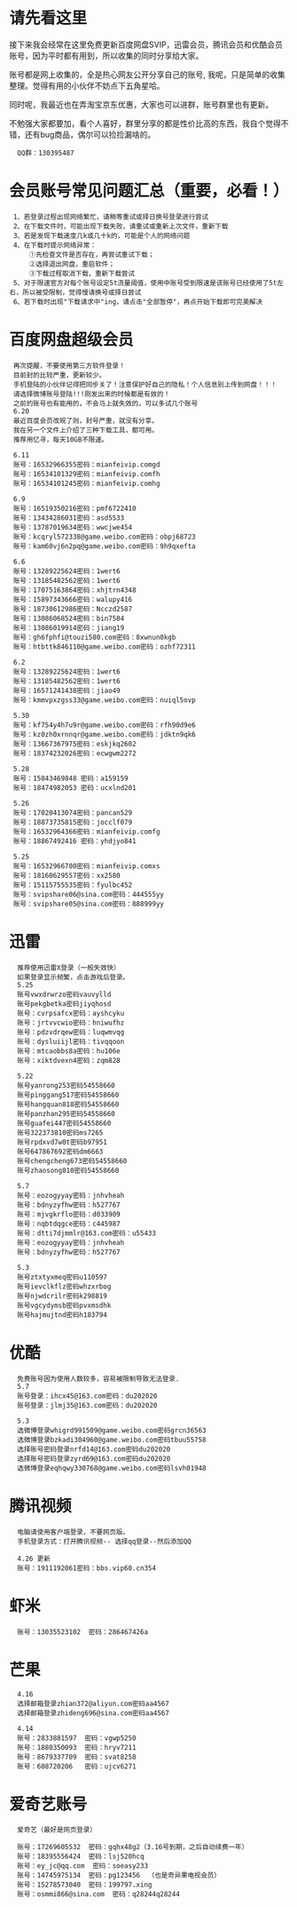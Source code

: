 # 请先看这里
接下来我会经常在这里免费更新百度网盘SVIP，迅雷会员，腾讯会员和优酷会员账号，因为平时都有用到，所以收集的同时分享给大家。

账号都是网上收集的，全是热心网友公开分享自己的账号, 我呢，只是简单的收集整理。觉得有用的小伙伴不妨点下五角星哈。

同时呢，我最近也在弄淘宝京东优惠，大家也可以进群，账号群里也有更新。

不勉强大家都要加，看个人喜好，群里分享的都是性价比高的东西，我自个觉得不错，还有bug商品，偶尔可以捡捡漏啥的。

      QQ群：130395487
      
# 会员账号常见问题汇总（重要，必看！）
     1、若登录过程出现网络繁忙，请稍等重试或择日换号登录进行尝试
     2、在下载文件时，可能出现下载失败，请重试或重新上次文件，重新下载
     3、若是发现下载速度几k或几十k的，可能是个人的网络问题
     4、在下载时提示网络异常：
         ①先检查文件是否存在，再尝试重试下载；
         ②选择退出网盘，重启软件；
         ③下载过程取消下载，重新下载尝试
     5、对于限速官方对每个账号设定5t流量阈值，使用中账号受到限速是该账号已经使用了5t左右，所以被受限制，觉得慢请换号或择日尝试
     6、若下载时出现"下载请求中"ing，请点击"全部暂停"，再点开始下载即可完美解决
     
# 百度网盘超级会员

     再次提醒，不要使用第三方软件登录！
     目前封的比较严重，更新较少。
     手机登陆的小伙伴记得把同步关了！注意保护好自己的隐私！个人信息别上传到网盘！！！
     请选择微博账号登陆!!!刚发出来的时候都是有效的！
     之前的账号也有能用的，不会马上就失效的，可以多试几个账号
     6.20
     最近百度会员改规了则，封号严重，就没有分享。
     我在另一个文件上介绍了三种下载工具，都可用。
     推荐用亿寻，每天10GB不限速。
     
     6.11
     账号：16532966355密码：mianfeivip.comgd
     账号：16534101329密码：mianfeivip.comfh
     账号：16534101245密码：mianfeivip.comhg
     
     6.9
     账号：16519350216密码：pmf6722410
     账号：13434286031密码：asd5533
     账号：13787019634密码：wwcjwe454
     账号：kcqryl572338@game.weibo.com密码：obpj68723
     账号：kam60vj6n2pq@game.weibo.com密码：9h9qxefta
     
     6.6
     账号：13289225624密码：1wert6
     账号：13185482562密码：1wert6
     账号：17075163864密码：xhjtrn4348
     账号：15897343666密码：walupy416
     账号：18730612986密码：Ncczd2587
     账号：13086068524密码：bin7584
     账号：13086019914密码：jiang19
     账号：gh6fphfi@touzi580.com密码：8xwnun0kgb
     账号：htbttk846110@game.weibo.com密码：ozhf72311
     
     6.2
     账号：13289225624密码：1wert6
     账号：13185482562密码：1wert6
     账号：16571241438密码：jiao49
     账号：kmmvpxzgss33@game.weibo.com密码：nuiql5ovp

     5.30
     账号：kf754y4h7u9r@game.weibo.com密码：rfh90d9e6
     账号：kz0zh0xrnnqr@game.weibo.com密码：jdktn9qk6
     账号：13667367975密码：eskjkq2602
     账号：18374232026密码：ecwgwm2272

     5.28
     账号：15843469848 密码：a159159
     账号：18474982053 密码：ucxlnd201
     
     5.26
     账号：17020413074密码：pancan529
     账号：18873735815密码：jocclf079
     账号：16532964366密码：mianfeivip.comfg
     账号：18867492416 密码：yhdjyo841
     
     5.25
     账号：16532966700密码：mianfeivip.comxs
     账号：18160629557密码：xx2580
     账号：15115755535密码：fyulbc452
     账号：svipshare06@sina.com密码：444555yy
     账号：svipshare05@sina.com密码：888999yy

# 迅雷
      推荐使用迅雷X登录（一般失效快）
      如果登录显示频繁，点击游戏后登录。
      5.25
      账号vwxdrwrzo密码vauvylld
      账号pekgbetka密码jiyqhosd
      账号：cvrpsafcx密码：ayshcyku
      账号：jrtvvcwio密码：hniwufhz
      账号：pdzvdrqew密码：luqwmvqg
      账号：dysluiijl密码：tivqqoon
      账号：mtcaobbs8a密码：hu106e
      账号：xiktdvexn4密码：zqm828
      
      5.22
      账号yanrong253密码54558660
      账号pinggang517密码54558660
      账号hangquan818密码54558660
      账号panzhan295密码54558660
      账号guafei447密码54558660
      账号322373810密码ms7265
      账号rpdxvd7w0t密码b97951
      账号647867692密码dm6663
      账号chengcheng673密码54558660
      账号zhaosong810密码54558660
      
      5.7
      账号：eozogyyay密码：jnhvheah
      账号：bdnyzyfhw密码：h527767
      账号：mjvgkrflo密码：d033909
      账号：nqbtdqgce密码：c445987
      账号：dtti7djmmlr@163.com密码：u55433
      账号：eozogyyay密码：jnhvheah
      账号：bdnyzyfhw密码：h527767
      
      5.3
      账号ztxtyxmeq密码u110597
      账号ievclkflz密码whzxrbog
      账号njwdcrilr密码k298819
      账号vgcydymsb密码pvxmsdhk
      账号hajmujtnd密码h183794

      
# 优酷
      免费账号因为使用人数较多，容易被限制导致无法登录.
      5.7
      账号登录：ihcx45@163.com密码：du202020
      账号登录：jlmj35@163.com密码：du202020
      
      5.3
      选微博登录whigrd991509@game.weibo.com密码grcn36563
      选微博登录bzkadi304960@game.weibo.com密码tbuu55758
      选择账号密码登录nrfd14@163.com密码du202020
      选择账号密码登录zyrd69@163.com密码du202020
      选微博登录eqhqwy330768@game.weibo.com密码lsvh01948

# 腾讯视频
      电脑请使用客户端登录，不要网页版。
      手机登录方式：打开腾讯视频-- 选择qq登录--然后添加QQ
      
      4.26 更新
      账号：1911192061密码：bbs.vip60.cn354

# 虾米
      账号：13035523102  密码：286467426a

# 芒果
      4.16
      选择邮箱登录zhian372@aliyun.com密码aa4567
      选择邮箱登录zhideng696@sina.com密码aa4567

      4.14
      账号：2833881597  密码：vgwp5250
      账号：1880350093  密码：hryv7211
      账号：8679337709  密码：svat8258
      账号：608720206   密码：ujcv6271
      
# 爱奇艺账号 
      爱奇艺（最好是网页登录）
      
      账号：17269605532  密码：gqhx48g2（3.16号到期，之后自动续费一年）
      账号：18395556424  密码：lsj520hcq
      账号：ey_jc@qq.com  密码：soeasy233
      账号：14745975134  密码：pg123456  （也是奇异果电视会员）
      账号：15278573040  密码：199797.xing
      账号：osmmi866@sina.com  密码：q28244q28244
      

